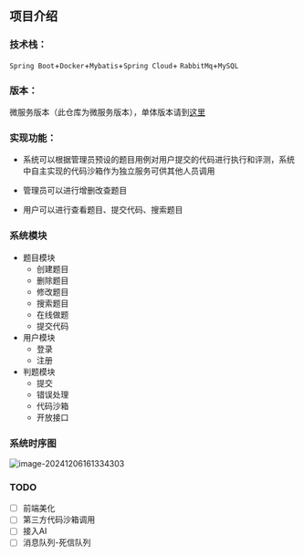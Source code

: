 ## 项目介绍

### 技术栈：

`Spring Boot`+`Docker`+`Mybatis`+`Spring Cloud`+ `RabbitMq`+`MySQL`

### 版本：

微服务版本（此仓库为微服务版本），单体版本请到[这里](https://github.com/fanshuaiyao/OJ-backend)

### 实现功能：

* 系统可以根据管理员预设的题目用例对用户提交的代码进行执行和评测，系统中自主实现的代码沙箱作为独立服务可供其他人员调用

* 管理员可以进行增删改查题目

* 用户可以进行查看题目、提交代码、搜索题目

### 系统模块

* 题目模块
  * 创建题目
  * 删除题目
  * 修改题目
  * 搜索题目
  * 在线做题
  * 提交代码
* 用户模块
  * 登录
  * 注册
* 判题模块
  * 提交
  * 错误处理
  * 代码沙箱
  * 开放接口

### 系统时序图
![image-20241206161334303](https://shuaiyao85.oss-cn-qingdao.aliyuncs.com/img/202412061613365.png)
### TODO
- [ ] 前端美化
- [ ] 第三方代码沙箱调用
- [ ] 接入AI
- [ ] 消息队列-死信队列
